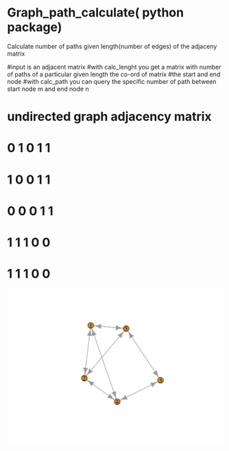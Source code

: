 # Graph_path_calculate( python package)



Calculate number of paths given length(number of edges)  of the adjaceny matrix 

#input is an adjacent matrix
#with calc_lenght you get a matrix with number of paths of a particular given length the co-ord of matrix
#the start and end node
#with calc_path you can query the specific number of path between start node m and end node n



#  undirected graph adjacency matrix
#   0    1    0    1    1
#   1    0    0    1    1
#   0    0    0    1    1
#   1    1    1    0    0
#   1    1    1    0    0


![graph](https://github.com/btarun13/Graph_path_calculate/blob/main/graph_example.jpeg)
